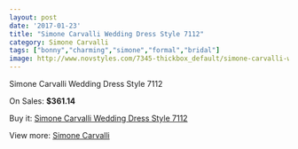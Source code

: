 ```yaml
---
layout: post
date: '2017-01-23'
title: "Simone Carvalli Wedding Dress Style 7112"
category: Simone Carvalli
tags: ["bonny","charming","simone","formal","bridal"]
image: http://www.novstyles.com/7345-thickbox_default/simone-carvalli-wedding-dress-style-7112.jpg
---
```

Simone Carvalli Wedding Dress Style 7112

On Sales: **$361.14**
<a href="https://www.novstyles.com/en/simone-carvalli/5028-simone-carvalli-wedding-dress-style-7112.html"><amp-img layout="responsive" width="600" height="600" src="//www.novstyles.com/7345-thickbox_default/simone-carvalli-wedding-dress-style-7112.jpg" alt="Simone Carvalli Wedding Dress Style 7112 0" /></a>

Buy it: [Simone Carvalli Wedding Dress Style 7112](https://www.novstyles.com/en/simone-carvalli/5028-simone-carvalli-wedding-dress-style-7112.html "Simone Carvalli Wedding Dress Style 7112")

View more: [Simone Carvalli](https://www.novstyles.com/en/32-simone-carvalli "Simone Carvalli")